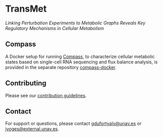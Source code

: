 # TransMet

_Linking Perturbation Experiments to Metabolic Graphs Reveals Key Regulatory Mechanisms in Cellular Metabolism_

## Compass

A Docker setup for running [Compass](https://github.com/YosefLab/Compass), to characterize cellular metabolic states based on single-cell RNA sequencing and flux balance analysis, is provided in the separate repository [compass-docker](https://github.com/voges/compass-docker).

## Contributing

Please see our [contribution guidelines](CONTRIBUTING.md).

## Contact

For support or questions, please contact [gdufortyalv@unav.es](gdufortyalv@unav.es) or [jvoges@external.unav.es](mailto:jvoges@external.unav.es).
